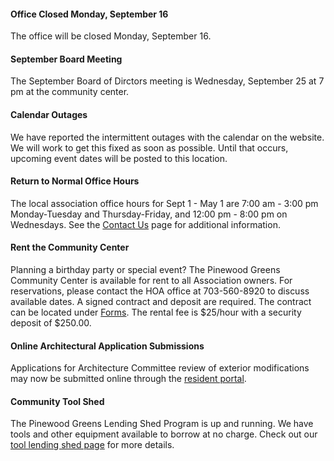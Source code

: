 #### Office Closed Monday, September 16

The office will be closed Monday, September 16.

#### September Board Meeting

The September Board of Dirctors meeting is Wednesday, September 25 at 7 pm at the community center. 

#### Calendar Outages

We have reported the intermittent outages with the calendar on the website. We will work to get this fixed as soon as possible. Until that occurs, upcoming event dates will be posted to this location. 

#### Return to Normal Office Hours

The local association office hours for Sept 1 - May 1 are 7:00 am - 3:00 pm Monday-Tuesday and Thursday-Friday, and 12:00 pm - 8:00 pm on Wednesdays. See the [Contact Us](contactus.html) page for additional information.

#### Rent the Community Center

Planning a birthday party or special event? The Pinewood Greens Community Center is available for rent to all Association owners. For reservations, please contact the HOA office at 703-560-8920 to discuss available dates. A signed contract and deposit are required. The contract can be located under [Forms](forms.html). The rental fee is $25/hour with a security deposit of $250.00.

#### Online Architectural Application Submissions

Applications for Architecture Committee review of exterior modifications may now be submitted online through the [resident portal](http://www.ciranet.com/ResidentPortal).

#### Community Tool Shed

The Pinewood Greens Lending Shed Program is up and running. We have tools and other equipment available to borrow at no charge. Check out our [tool lending shed page](toolshed.html) for more details.
